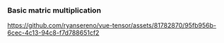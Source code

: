 
### Basic matric multiplication

https://github.com/ryansereno/vue-tensor/assets/81782870/95fb956b-6cec-4c13-94c8-f7d788651cf2

